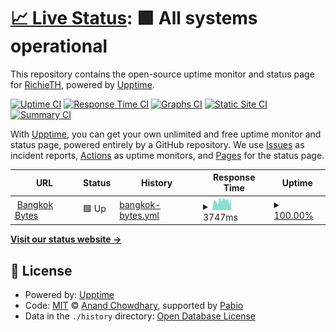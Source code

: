 # [📈 Live Status](https://status.bangkokbytes.com): <!--live status--> **🟩 All systems operational**

This repository contains the open-source uptime monitor and status page for [RichieTH](https://status.bangkokbytes.com), powered by [Upptime](https://github.com/upptime/upptime).

[![Uptime CI](https://github.com/RichieTH/bangkok-bytes-status/workflows/Uptime%20CI/badge.svg)](https://github.com/RichieTH/bangkok-bytes-status/actions?query=workflow%3A%22Uptime+CI%22)
[![Response Time CI](https://github.com/RichieTH/bangkok-bytes-status/workflows/Response%20Time%20CI/badge.svg)](https://github.com/RichieTH/bangkok-bytes-status/actions?query=workflow%3A%22Response+Time+CI%22)
[![Graphs CI](https://github.com/RichieTH/bangkok-bytes-status/workflows/Graphs%20CI/badge.svg)](https://github.com/RichieTH/bangkok-bytes-status/actions?query=workflow%3A%22Graphs+CI%22)
[![Static Site CI](https://github.com/RichieTH/bangkok-bytes-status/workflows/Static%20Site%20CI/badge.svg)](https://github.com/RichieTH/bangkok-bytes-status/actions?query=workflow%3A%22Static+Site+CI%22)
[![Summary CI](https://github.com/RichieTH/bangkok-bytes-status/workflows/Summary%20CI/badge.svg)](https://github.com/RichieTH/bangkok-bytes-status/actions?query=workflow%3A%22Summary+CI%22)

With [Upptime](https://upptime.js.org), you can get your own unlimited and free uptime monitor and status page, powered entirely by a GitHub repository. We use [Issues](https://github.com/RichieTH/bangkok-bytes-status/issues) as incident reports, [Actions](https://github.com/RichieTH/bangkok-bytes-status/actions) as uptime monitors, and [Pages](https://status.bangkokbytes.com) for the status page.

<!--start: status pages-->
<!-- This summary is generated by Upptime (https://github.com/upptime/upptime) -->
<!-- Do not edit this manually, your changes will be overwritten -->
<!-- prettier-ignore -->
| URL | Status | History | Response Time | Uptime |
| --- | ------ | ------- | ------------- | ------ |
| <img alt="" src="https://icons.duckduckgo.com/ip3/bangkokbytes.com.ico" height="13"> [Bangkok Bytes](https://bangkokbytes.com) | 🟩 Up | [bangkok-bytes.yml](https://github.com/RichieTH/bangkok-bytes-status/commits/HEAD/history/bangkok-bytes.yml) | <details><summary><img alt="Response time graph" src="./graphs/bangkok-bytes/response-time-week.png" height="20"> 3747ms</summary><br><a href="https://status.bangkokbytes.com/history/bangkok-bytes"><img alt="Response time 3747" src="https://img.shields.io/endpoint?url=https%3A%2F%2Fraw.githubusercontent.com%2FRichieTH%2Fbangkok-bytes-status%2FHEAD%2Fapi%2Fbangkok-bytes%2Fresponse-time.json"></a><br><a href="https://status.bangkokbytes.com/history/bangkok-bytes"><img alt="24-hour response time 4942" src="https://img.shields.io/endpoint?url=https%3A%2F%2Fraw.githubusercontent.com%2FRichieTH%2Fbangkok-bytes-status%2FHEAD%2Fapi%2Fbangkok-bytes%2Fresponse-time-day.json"></a><br><a href="https://status.bangkokbytes.com/history/bangkok-bytes"><img alt="7-day response time 3747" src="https://img.shields.io/endpoint?url=https%3A%2F%2Fraw.githubusercontent.com%2FRichieTH%2Fbangkok-bytes-status%2FHEAD%2Fapi%2Fbangkok-bytes%2Fresponse-time-week.json"></a><br><a href="https://status.bangkokbytes.com/history/bangkok-bytes"><img alt="30-day response time 3747" src="https://img.shields.io/endpoint?url=https%3A%2F%2Fraw.githubusercontent.com%2FRichieTH%2Fbangkok-bytes-status%2FHEAD%2Fapi%2Fbangkok-bytes%2Fresponse-time-month.json"></a><br><a href="https://status.bangkokbytes.com/history/bangkok-bytes"><img alt="1-year response time 3747" src="https://img.shields.io/endpoint?url=https%3A%2F%2Fraw.githubusercontent.com%2FRichieTH%2Fbangkok-bytes-status%2FHEAD%2Fapi%2Fbangkok-bytes%2Fresponse-time-year.json"></a></details> | <details><summary><a href="https://status.bangkokbytes.com/history/bangkok-bytes">100.00%</a></summary><a href="https://status.bangkokbytes.com/history/bangkok-bytes"><img alt="All-time uptime 100.00%" src="https://img.shields.io/endpoint?url=https%3A%2F%2Fraw.githubusercontent.com%2FRichieTH%2Fbangkok-bytes-status%2FHEAD%2Fapi%2Fbangkok-bytes%2Fuptime.json"></a><br><a href="https://status.bangkokbytes.com/history/bangkok-bytes"><img alt="24-hour uptime 100.00%" src="https://img.shields.io/endpoint?url=https%3A%2F%2Fraw.githubusercontent.com%2FRichieTH%2Fbangkok-bytes-status%2FHEAD%2Fapi%2Fbangkok-bytes%2Fuptime-day.json"></a><br><a href="https://status.bangkokbytes.com/history/bangkok-bytes"><img alt="7-day uptime 100.00%" src="https://img.shields.io/endpoint?url=https%3A%2F%2Fraw.githubusercontent.com%2FRichieTH%2Fbangkok-bytes-status%2FHEAD%2Fapi%2Fbangkok-bytes%2Fuptime-week.json"></a><br><a href="https://status.bangkokbytes.com/history/bangkok-bytes"><img alt="30-day uptime 100.00%" src="https://img.shields.io/endpoint?url=https%3A%2F%2Fraw.githubusercontent.com%2FRichieTH%2Fbangkok-bytes-status%2FHEAD%2Fapi%2Fbangkok-bytes%2Fuptime-month.json"></a><br><a href="https://status.bangkokbytes.com/history/bangkok-bytes"><img alt="1-year uptime 100.00%" src="https://img.shields.io/endpoint?url=https%3A%2F%2Fraw.githubusercontent.com%2FRichieTH%2Fbangkok-bytes-status%2FHEAD%2Fapi%2Fbangkok-bytes%2Fuptime-year.json"></a></details>

<!--end: status pages-->

[**Visit our status website →**](https://status.bangkokbytes.com)

## 📄 License

- Powered by: [Upptime](https://github.com/upptime/upptime)
- Code: [MIT](./LICENSE) © [Anand Chowdhary](https://anandchowdhary.com), supported by [Pabio](https://pabio.com)
- Data in the `./history` directory: [Open Database License](https://opendatacommons.org/licenses/odbl/1-0/)
